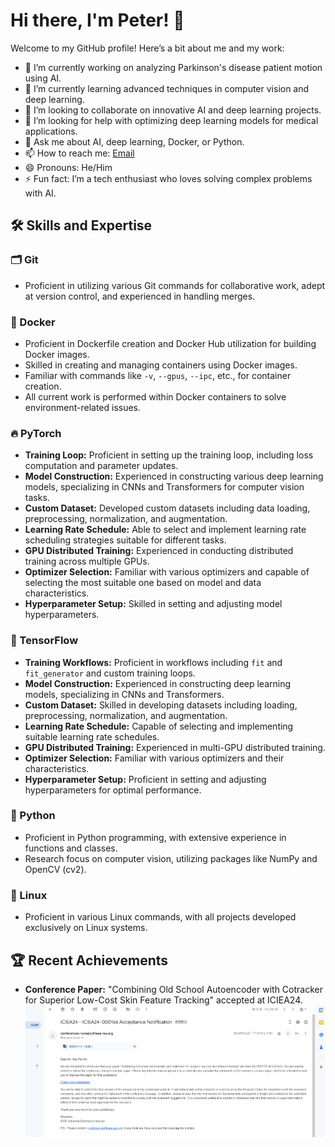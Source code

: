 # Hi there, I'm Peter! 👋

Welcome to my GitHub profile! Here’s a bit about me and my work:

- 🔭 I’m currently working on analyzing Parkinson's disease patient motion using AI.
- 🌱 I’m currently learning advanced techniques in computer vision and deep learning.
- 👯 I’m looking to collaborate on innovative AI and deep learning projects.
- 🤔 I’m looking for help with optimizing deep learning models for medical applications.
- 💬 Ask me about AI, deep learning, Docker, or Python.
- 📫 How to reach me: [Email](mailto:your-email@example.com)
- 😄 Pronouns: He/Him
- ⚡ Fun fact: I’m a tech enthusiast who loves solving complex problems with AI.

## 🛠️ Skills and Expertise

### 🗂️ Git
- Proficient in utilizing various Git commands for collaborative work, adept at version control, and experienced in handling merges.

### 🐳 Docker
- Proficient in Dockerfile creation and Docker Hub utilization for building Docker images.
- Skilled in creating and managing containers using Docker images.
- Familiar with commands like `-v`, `--gpus`, `--ipc`, etc., for container creation.
- All current work is performed within Docker containers to solve environment-related issues.

### 🔥 PyTorch
- **Training Loop:** Proficient in setting up the training loop, including loss computation and parameter updates.
- **Model Construction:** Experienced in constructing various deep learning models, specializing in CNNs and Transformers for computer vision tasks.
- **Custom Dataset:** Developed custom datasets including data loading, preprocessing, normalization, and augmentation.
- **Learning Rate Schedule:** Able to select and implement learning rate scheduling strategies suitable for different tasks.
- **GPU Distributed Training:** Experienced in conducting distributed training across multiple GPUs.
- **Optimizer Selection:** Familiar with various optimizers and capable of selecting the most suitable one based on model and data characteristics.
- **Hyperparameter Setup:** Skilled in setting and adjusting model hyperparameters.

### 🧠 TensorFlow
- **Training Workflows:** Proficient in workflows including `fit` and `fit_generator` and custom training loops.
- **Model Construction:** Experienced in constructing deep learning models, specializing in CNNs and Transformers.
- **Custom Dataset:** Skilled in developing datasets including loading, preprocessing, normalization, and augmentation.
- **Learning Rate Schedule:** Capable of selecting and implementing suitable learning rate schedules.
- **GPU Distributed Training:** Experienced in multi-GPU distributed training.
- **Optimizer Selection:** Familiar with various optimizers and their characteristics.
- **Hyperparameter Setup:** Proficient in setting and adjusting hyperparameters for optimal performance.

### 🐍 Python
- Proficient in Python programming, with extensive experience in functions and classes.
- Research focus on computer vision, utilizing packages like NumPy and OpenCV (cv2).

### 🐧 Linux
- Proficient in various Linux commands, with all projects developed exclusively on Linux systems.

## 🏆 Recent Achievements
- **Conference Paper:** "Combining Old School Autoencoder with Cotracker for Superior Low-Cost Skin Feature Tracking" accepted at ICIEA24. ![Acceptance Confirmation](conference_paper_accepted.png)
